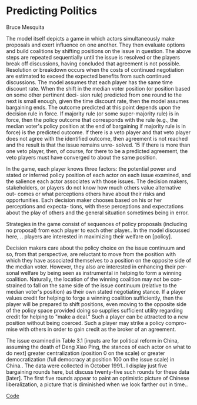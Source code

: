 # Predicting Politics

Bruce Mesquita

The model itself depicts a game in which actors simultaneously make
proposals and exert influence on one another. They then evaluate
options and build coalitions by shifting positions on the issue in
question. The above steps are repeated sequentially until the issue is
resolved or the players break off discussions, having concluded that
agreement is not possible. Resolution or breakdown occurs when the
costs of continued negotiation are estimated to exceed the expected
benefits from such continued discussions. The model assumes that each
player has the same time discount rate. When the shift in the median
voter position (or position based on some other pertinent deci- sion
rule) predicted from one round to the next is small enough, given the
time discount rate, then the model assumes bargaining ends. The
outcome predicted at this point depends upon the decision rule in
force. If majority rule (or some super-majority rule) is in force,
then the policy outcome that corresponds with the rule (e.g., the
median voter's policy position at the end of bargaining if majority
rule is in force) is the predicted outcome. If there is a veto player
and that veto player does not agree with the identified outcome, then
agreement is not reached and the result is that the issue remains
unre- solved. 15 If there is more than one veto player, then, of
course, for there to be a predicted agreement, the veto players must
have converged to about the same position.

In the game, each player knows three factors: the potential power and
stated or inferred policy position of each actor on each issue
examined, and the salience each actor associates with those
issues. The decision makers, stakeholders, or players do not know how
much others value alternative out- comes or what perceptions others
have about their risks and opportunities.  Each decision maker chooses
based on his or her perceptions and expecta- tions, with these
perceptions and expectations about the play of others and the general
situation sometimes being in error.

Strategies in the game consist of sequences of policy proposals
(including no proposal) from each player to each other player.. In the
model discussed here, .. players are interested in maximizing their
welfare on [policy].

Decision makers care about the policy choice on the issue continuum
and so, from that perspective, are reluctant to move from the position
with which they have associated themselves to a position on the
opposite side of the median voter. However, they also are interested
in enhancing their per- sonal welfare by being seen as instrumental in
helping to form a winning coalition. Naturally, the location of the
winning coalition may not be con- strained to fall on the same side of
the issue continuum (relative to the median voter's position) as their
own stated negotiating stance. If a player values credit for helping
to forge a winning coalition sufficiently, then the player will be
prepared to shift positions, even moving to the opposite side of the
policy space provided doing so supplies sufficient utility regarding
credit for helping to "make a deal." Such a player can be attracted to
a new position without being coerced. Such a player may strike a
policy compro- mise with others in order to gain credit as the broker
of an agreement.

The issue examined in Table 3.1 [inputs are for political reform in
China, assuming the death of Deng Xiao Ping, the stances of each actor
on what to do next] greater centralization (position 0 on the scale)
or greater democratization (full democracy at position 100 on the
issue scale) in China..  The data were collected in October 1991.. I
display just five bargaining rounds here, but discuss twenty-five such
rounds for these data [later]. The first five rounds appear to paint
an optimistic picture of Chinese liberalization, a picture that is
diminished when we look farther out in time..

[Code](predicting-politics-mesquita-code.md)

